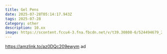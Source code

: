 ```yaml
---
title: Gel Pens
date: 2025-07-28T05:14:17.943Z
tags: 2025-07-28
Category: other
description: 10.xx
image: https://scontent.fccu4-3.fna.fbcdn.net/v/t39.30808-6/524494679_25330780813188692_567656703509979182_n.jpg?stp=dst-jpg_p526x296_tt6&_nc_cat=104&ccb=1-7&_nc_sid=aa7b47&_nc_ohc=5YZkDO47szIQ7kNvwGjWHHW&_nc_oc=AdkF_uBzRZQSeHUZglOUr_daWXsF46HYE1mtjLAEEVNGwYYlMc3SObBKPAwNoNEH_yA&_nc_zt=23&_nc_ht=scontent.fccu4-3.fna&_nc_gid=y-kdALp3n87_NchQ7MhDwA&oh=00_AfQseCRKODY-Syk57SYEuriWaFZcfMMRxLvmMIVreCeBDg&oe=688CE537
---
```

https://amzlink.to/az0DQc209ewym ad